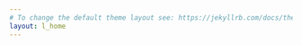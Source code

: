 ```yaml
---
# To change the default theme layout see: https://jekyllrb.com/docs/themes/#overriding-theme-defaults
layout: l_home
---
```

